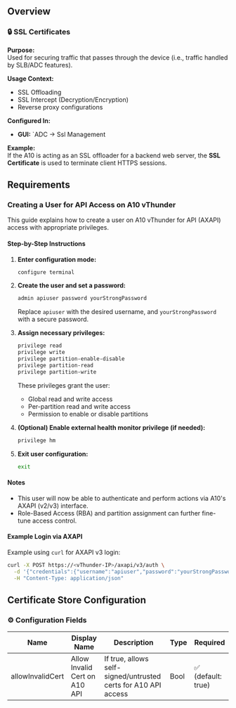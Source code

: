 ## Overview

### 🔒 SSL Certificates

**Purpose:**  
Used for securing traffic that passes through the device (i.e., traffic handled by SLB/ADC features).

**Usage Context:**  
- SSL Offloading
- SSL Intercept (Decryption/Encryption)
- Reverse proxy configurations

**Configured In:**  
- **GUI:** `ADC → Ssl Management


**Example:**  
If the A10 is acting as an SSL offloader for a backend web server, the **SSL Certificate** is used to terminate client HTTPS sessions.


## Requirements

### Creating a User for API Access on A10 vThunder

This guide explains how to create a user on A10 vThunder for API (AXAPI) access with appropriate privileges.

#### Step-by-Step Instructions

1. **Enter configuration mode:**
   ```bash
   configure terminal
   ```

2. **Create the user and set a password:**
   ```bash
   admin apiuser password yourStrongPassword
   ```

   Replace `apiuser` with the desired username, and `yourStrongPassword` with a secure password.

3. **Assign necessary privileges:**
   ```bash
   privilege read
   privilege write
   privilege partition-enable-disable
   privilege partition-read
   privilege partition-write
   ```

   These privileges grant the user:
   - Global read and write access
   - Per-partition read and write access
   - Permission to enable or disable partitions

4. **(Optional) Enable external health monitor privilege (if needed):**
   ```bash
   privilege hm
   ```

5. **Exit user configuration:**
   ```bash
   exit
   ```

#### Notes

- This user will now be able to authenticate and perform actions via A10's AXAPI (v2/v3) interface.
- Role-Based Access (RBA) and partition assignment can further fine-tune access control.

#### Example Login via AXAPI

Example using `curl` for AXAPI v3 login:
```bash
curl -X POST https://<vThunder-IP>/axapi/v3/auth \
  -d '{"credentials":{"username":"apiuser","password":"yourStrongPassword"}}' \
  -H "Content-Type: application/json"
```

## Certificate Store Configuration

### ⚙️ Configuration Fields

| Name              | Display Name                  | Description                                                  | Type   | Required |
|-------------------|-------------------------------|--------------------------------------------------------------|--------|----------|
| allowInvalidCert  | Allow Invalid Cert on A10 API | If true, allows self-signed/untrusted certs for A10 API access | Bool   | ✅ (default: true) |

